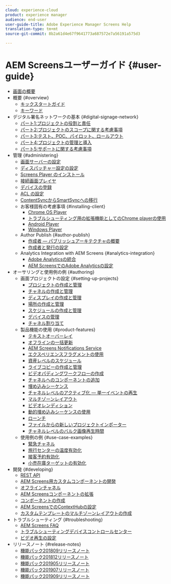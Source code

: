 ```yaml
---
cloud: experience-cloud
product: experience manager
audience: end-user
user-guide-title: Adobe Experience Manager Screens Help
translation-type: tm+mt
source-git-commit: 8b2a61d4e67f9641773a687572e7a56191a575d3

---
```



# AEM Screensユーザーガイド {#user-guide}

+ [画面の概要](aem-screens-introduction.md)
+ 概要 {#overview}
   + [キックスタートガイド](kickstart-for-aem-screens.md)
   + [キーワード](screens-glossary.md)
+ デジタル署名ネットワークの基本 {#digital-signage-network}
   + [パート1:プロジェクトの役割と責任](project-roles-responsibilities.md)
   + [パート2:プロジェクトのスコープに関する考慮事項](project-considerations.md)
   + [パート3:テスト、POC、パイロット、ロールアウト](testing-pocs-pilots-rollouts.md)
   + [パート4:プロジェクトの管理と導入](project-management-and-deployment.md)
   + [パート5:サポートに関する考慮事項](support-considerations.md)
+ 管理 {#administering}
   + [画面サーバーの設定](configuring-screens-introduction.md)
   + [ディスパッチャー設定の設定](dispatcher-configurations-aem-screens.md)
   + [Screens Player のインストール](installing-screens-player.md)
   + [接続画面プレイヤ](working-with-screens-player.md)
   + [デバイスの登録](device-registration.md)
   + [ACL の設定](setting-up-acls.md)
   + [ContentSyncからSmartSyncへの移行](smartsync.md)
   + お客様固有の考慮事項 {#installing-client}
      + [Chrome OS Player](implementing-chrome-os-player.md)
      + [トラブルシューティング用の拡張機能としてのChrome playerの使用](using-chrome-player-as-an-extension.md)
      + [Android Player](implementing-android-player.md)
      + [Windows Player](implementing-windows-player.md)
   + Author Publish {#author-publish}
      + [作成者 — パブリッシュアーキテクチャの概要](author-publish-architecture-overview.md)
      + [作成者と発行の設定](author-and-publish.md)
   + Analytics Integration with AEM Screens {#analytics-integration}
      + [Adobe Analyticsの統合](adobe-analytics-integration-aem-screens.md)
      + [AEM ScreensでのAdobe Analyticsの設定](configuring-adobe-analytics-aem-screens.md)
+ オーサリングと使用例の例 {#authoring}
   + 画面プロジェクトの設定 {#setting-up-projects}
      + [プロジェクトの作成と管理](creating-a-screens-project.md)
      + [チャネルの作成と管理](managing-channels.md)
      + [ディスプレイの作成と管理](managing-displays.md)
      + [場所の作成と管理](managing-locations.md)
      + [スケジュールの作成と管理](managing-schedules.md)
      + [デバイスの管理](managing-devices.md)
      + [チャネル割り当て](channel-assignment.md)
   + 製品機能の使用 {#product-features}
      + [テキストオーバーレイ](text-overlay.md)
      + [オフラインの一括更新](bulk-offline-update.md)
      + [AEM Screens Notifications Service](screens-notifications-service.md)
      + [エクスペリエンスフラグメントの使用](experience-fragments-in-screens.md)
      + [資産レベルのスケジュール](asset-level-scheduling.md)
      + [ライブコピーの作成と管理](managing-livecopy.md)
      + [ビデオパディングワークフローの作成](creating-a-video-padding-workflow.md)
      + [チャネルへのコンポーネントの追加](adding-components-to-a-channel.md)
      + [埋め込みシーケンス](embedded-sequences.md)
      + [チャネルレベルのアクティブ化 — 単一イベントの再生](channel-level-activation.md)
      + [マルチゾーンレイアウト](multi-zone-layout-aem-screens.md)
      + [ビデオレンディション](generating-renditions.md)
      + [動的埋め込みシーケンスの使用](dynamic-embedded-sequences.md)
      + [ローンチ](launches.md)
      + [ファイルからの新しいプロジェクトインポーター](project-importer.md)
      + [チャネルレベルのバルク画像再生時間](channel-level-image-playback.md)
   + 使用例の例 {#use-case-examples}
      + [緊急チャネル](emergency-channel.md)
      + [旅行センターの温度有効化](local-temperature-activation.md)
      + [接客予約有効化](hospitality-reservation-activation.md)
      + [小売在庫ターゲットの有効化](retail-inventory-activation.md)
+ 開発 {#developing}
   + [REST API](rest-api.md)
   + [AEM Screens用カスタムコンポーネントの開発](developing-custom-component-tutorial-develop.md)
   + [オフラインチャネル](offline-channels.md)
   + [AEM Screensコンポーネントの拡張](extending-component-tutorial-develop.md)
   + [コンポーネントの作成](creating-components.md)
   + [AEM ScreensでのContextHubの設定](configuring-context-hub.md)
   + [カスタムテンプレートのマルチゾーンレイアウトの作成](creating-custom-templates-multizone-layouts.md)
+ トラブルシューティング {#troubleshooting}
   + [AEM Screens FAQ](aem-screens-faqs.md)
   + [トラブルシューティングデバイスコントロールセンター](monitoring-screens.md)
   + [ビデオ再生の設定](troubleshoot-videos.md)
+ リリースノート {#release-notes}
   + [機能パック201809リリースノート](screens-release-notes.md)
   + [機能パック201812リリースノート](release-notes-fp-201812.md)
   + [機能パック201905リリースノート](screens-release-notes-fp-201905.md)
   + [機能パック201907リリースノート](release-notes-fp-201907.md)
   + [機能パック201909リリースノート](release-notes-fp-201909.md)
